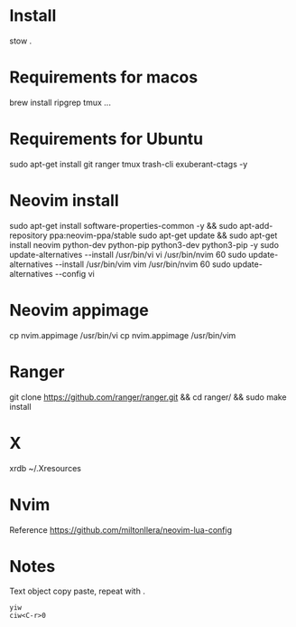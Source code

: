 # Install

stow .

# Requirements for macos
brew install ripgrep tmux ...

# Requirements for Ubuntu
sudo apt-get install git ranger tmux trash-cli exuberant-ctags -y

# Neovim install
sudo apt-get install software-properties-common -y && sudo apt-add-repository ppa:neovim-ppa/stable
sudo apt-get update && sudo apt-get install neovim python-dev python-pip python3-dev python3-pip -y
sudo update-alternatives --install /usr/bin/vi vi /usr/bin/nvim 60
sudo update-alternatives --install /usr/bin/vim vim /usr/bin/nvim 60
sudo update-alternatives --config vi

# Neovim appimage
cp nvim.appimage /usr/bin/vi
cp nvim.appimage /usr/bin/vim

# Ranger
git clone https://github.com/ranger/ranger.git && cd ranger/ && sudo make install

# X
xrdb ~/.Xresources

# Nvim

Reference
  https://github.com/miltonllera/neovim-lua-config

# Notes

Text object copy paste, repeat with .

	yiw
	ciw<C-r>0
